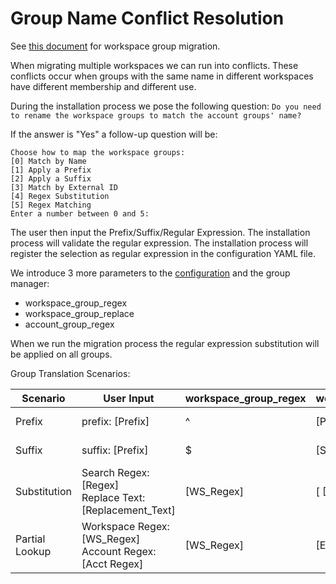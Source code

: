 Group Name Conflict Resolution
===

See [this document](local-group-migration.md) for workspace group migration.

When migrating multiple workspaces we can run into conflicts.
These conflicts occur when groups with the same name in different workspaces have different membership and different
use.

During the installation process we pose the following question: `Do you need to rename the workspace groups to match the account groups' name?`

If the answer is "Yes" a follow-up question will be:

```text
Choose how to map the workspace groups:
[0] Match by Name
[1] Apply a Prefix
[2] Apply a Suffix
[3] Match by External ID
[4] Regex Substitution
[5] Regex Matching
Enter a number between 0 and 5: 
```

The user then input the Prefix/Suffix/Regular Expression.
The installation process will validate the regular expression.
The installation process will register the selection as regular expression in the configuration YAML file.

We introduce 3 more parameters to the [configuration](../README.md#open-remote-config-command) and the group manager:

- workspace_group_regex
- workspace_group_replace
- account_group_regex

When we run the migration process the regular expression substitution will be applied on all groups.

Group Translation Scenarios:

| Scenario       | User Input                                                   | workspace_group_regex | workspace_group_replace | account_group_regex | Example                                          |
|----------------|--------------------------------------------------------------|-----------------------|-------------------------|---------------------|--------------------------------------------------|
| Prefix         | prefix: [Prefix]                                             | ^                     | [Prefix]                | [EMPTY]             | data_engineers --> prod_data_engineers           |
| Suffix         | suffix: [Prefix]                                             | $                     | [Suffix]                | [EMPTY]             | data_engineers --> data_engineers_prod           |
| Substitution   | Search Regex: [Regex]<br/>Replace Text:[Replacement_Text]    | [WS_Regex]            | [ [Replacement_Text]    | [Empty]             | corp_tech_data_engineers --> prod_data_engineers |
| Partial Lookup | Workspace Regex: [WS_Regex]<br/> Account Regex: [Acct Regex] | [WS_Regex]            | [Empty]                 | [Acct_Regex]        | data_engineers(12345) --> data_engs(12345)       |
